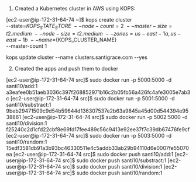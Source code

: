 1) Created a Kubernetes cluster in AWS using KOPS:

[ec2-user@ip-172-31-64-74 ~]$ kops create cluster \
 --state=${KOPS_STATE_STORE} \
 --node-count=2 \
 --master-size=t2.medium \
 --node-size=t2.medium \
 --zones=us-east-1a,us-east-1b \
 --name=${KOPS_CLUSTER_NAME} \
 --master-count 1

kops update cluster --name clusters.santigrace.com --yes

2) Created the apps and push them to docker

[ec2-user@ip-172-31-64-74 src]$ sudo docker run -p 5000:5000 -d santi10/add:1
a3eafee0b51aeb3036c397f268852971b16c2b05fb56a426fc4afe3005e7ab3c
[ec2-user@ip-172-31-64-74 src]$ sudo docker run -p 5001:5000 -d santi10/substract:1
9beb29471509c9d54b59644d136307537e2b63a9845a45d00d544394e9538861
[ec2-user@ip-172-31-64-74 src]$ sudo docker run -p 5002:5000 -d santi10/division:1
f25240c2d1cfd22cbf8e69fd17fee489c56c9413e92ee37f7c39db67476fe9cf
[ec2-user@ip-172-31-64-74 src]$ sudo docker run -p 5003:5000 -d santi10/random:1
15edf3581db91a3b93bc46330511e4c5addb33ab29b94110d6e0007fe55070ea
[ec2-user@ip-172-31-64-74 src]$ sudo docker push santi10/add:1
[ec2-user@ip-172-31-64-74 src]$ sudo docker push santi10/substract:1
[ec2-user@ip-172-31-64-74 src]$ sudo docker push santi10/division:1
[ec2-user@ip-172-31-64-74 src]$ sudo docker push santi10/random:1



